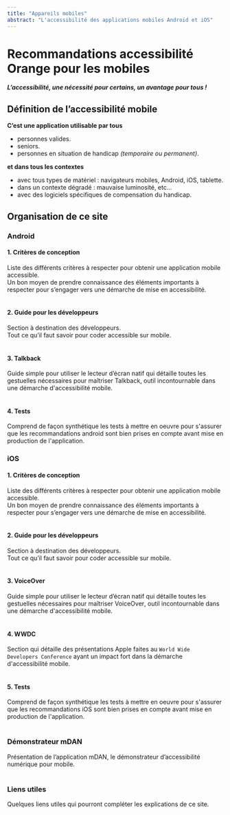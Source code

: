 ```yaml
---
title: "Appareils mobiles"
abstract: "L'accessibilité des applications mobiles Android et iOS"
---
```


# Recommandations accessibilité Orange pour les mobiles

***L’accessibilité, une nécessité pour certains, un avantage pour tous&nbsp;!***

## Définition de l’accessibilité mobile
**C’est une application utilisable par tous**

- personnes valides.
- seniors.
- personnes en situation de handicap *(temporaire ou permanent)*.

**et dans tous les contextes**

- avec tous types de matériel&nbsp;: navigateurs mobiles, Android, iOS, tablette.
- dans un contexte dégradé&nbsp;: mauvaise luminosité, etc...
- avec des logiciels spécifiques de compensation du handicap.

## Organisation de ce site
### Android
#### 1. Critères de conception
Liste des différents critères à respecter pour obtenir une application mobile accessible.  
Un bon moyen de prendre connaissance des éléments importants à respecter pour s’engager vers une démarche de mise en accessibilité.  
&nbsp;  

#### 2. Guide pour les développeurs
Section à destination des développeurs.  
Tout ce qu’il faut savoir pour coder accessible sur mobile.  
&nbsp;  

#### 3. <span lang="en">Talkback</span>
Guide simple pour utiliser le lecteur d’écran natif qui détaille toutes les gestuelles nécessaires pour maîtriser <span lang="en">Talkback</span>, outil incontournable dans une démarche d'accessibilité mobile.  
&nbsp;  

#### 4. Tests
Comprend de façon synthétique les tests à mettre en oeuvre pour s'assurer que les recommandations android sont bien prises en compte avant mise en production de l'application. 
&nbsp;  

### iOS
#### 1. Critères de conception
Liste des différents critères à respecter pour obtenir une application mobile accessible.
<br>Un bon moyen de prendre connaissance des éléments importants à respecter pour s’engager vers une démarche de mise en accessibilité. 
<br><br>
#### 2. Guide pour les développeurs
Section à destination des développeurs.
<br>Tout ce qu’il faut savoir pour coder accessible sur mobile.
<br><br>
#### 3. <span lang="en">VoiceOver</span>
Guide simple pour utiliser le lecteur d’écran natif qui détaille toutes les gestuelles nécessaires pour maîtriser <span lang="en">VoiceOver</span>, outil incontournable dans une démarche d'accessibilité mobile.
<br><br>
#### 4. WWDC
Section qui détaille des présentations Apple faites au `World Wide Developers Conference` ayant un impact fort dans la démarche d'accessibilité mobile.
<br><br>
#### 5. Tests
Comprend de façon synthétique les tests à mettre en oeuvre pour s'assurer que les recommandations iOS sont bien prises en compte avant mise en production de l'application.
<br><br>
### Démonstrateur mDAN
Présentation de l’application mDAN, le démonstrateur d’accessibilité numérique pour mobile.
<br><br>
### Liens utiles
Quelques liens utiles qui pourront compléter les explications de ce site.
